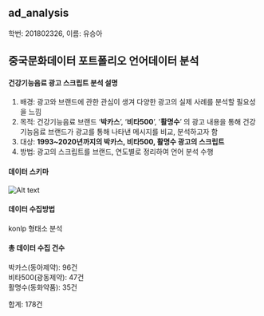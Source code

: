 ## ad_analysis
학번: 201802326, 이름: 유승아

## 중국문화데이터 포트폴리오 언어데이터 분석

#### 건강기능음료 광고 스크립트 분석 설명
1. 배경: 광고와 브랜드에 관한 관심이 생겨 다양한 광고의 실제 사례를 분석할 필요성을 느낌
2. 목적: 건강기능음료 브랜드 ‘**박카스**’, ‘**비타500**’, '**활명수**’ 의 광고 내용을 통해 건강기능음료 브랜드가 광고를 통해 나타낸 메시지를 비교, 분석하고자 함
3. 대상: **1993~2020년까지의 박카스, 비타500, 활명수 광고의 스크립트**
4. 방법: 광고의 스크립트를 브랜드, 연도별로 정리하여 언어 분석 수행

#### 데이터 스키마
![Alt text](/YooSeungA/ad_analysis/img.png "박카스 데이터스키마")

#### 데이터 수집방법
konlp 형태소 분석

#### 총 데이터 수집 건수
박카스(동아제약): 96건    
    비타500(광동제약): 47건    
    활명수(동화약품): 35건

합계: 178건
